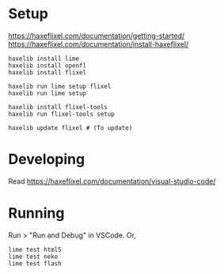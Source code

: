 

# Setup

<https://haxeflixel.com/documentation/getting-started/>
<https://haxeflixel.com/documentation/install-haxeflixel/>

    haxelib install lime
    haxelib install openfl
    haxelib install flixel

    haxelib run lime setup flixel
    haxelib run lime setup

    haxelib install flixel-tools
    haxelib run flixel-tools setup

    haxelib update flixel # (To update)

# Developing

Read <https://haxeflixel.com/documentation/visual-studio-code/>

# Running

Run > "Run and Debug" in VSCode. Or,

    lime test html5
    lime test neko
    lime test flash

